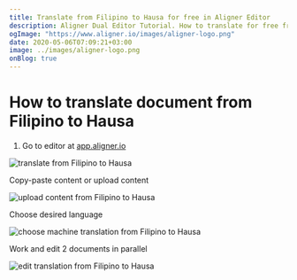 ```yaml
---
title: Translate from Filipino to Hausa for free in Aligner Editor
description: Aligner Dual Editor Tutorial. How to translate for free from Filipino to Hausa. Aligner is multilingual document management platform. 
ogImage: "https://www.aligner.io/images/aligner-logo.png"
date: 2020-05-06T07:09:21+03:00
image: ../images/aligner-logo.png
onBlog: true
---
```


# How to translate document from Filipino to Hausa

1. Go to editor at [app.aligner.io](https://app.aligner.io "Aligner App web page")

![translate from Filipino to Hausa](../aligner-blank-editor.png "translate from Filipino to Hausa")

Copy-paste content or upload content

![upload content from Filipino to Hausa](../aligner-uploaded-document.png "upload content from Filipino to Hausa")

Choose desired language

![choose machine translation from Filipino to Hausa](../aligner-language-dropdown.png "choose machine translation from Filipino to Hausa")

Work and edit 2 documents in parallel

![edit translation from Filipino to Hausa](../aligner-double-sitded-editor.png "edit translation from Filipino to Hausa")

